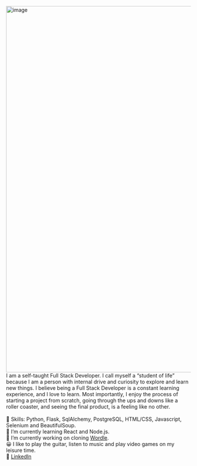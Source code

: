 <img width="1000" alt="image" src="https://miro.medium.com/max/1400/1*C0h5yGWsM7XIRfX_FgQlWw.png"> 
<br> I am a self-taught Full Stack Developer. I call myself a “student of life” because I am a person with internal drive and curiosity to explore and learn new things. 
I believe being a Full Stack Developer is a constant learning experience, and I love to learn. Most importantly, I enjoy the process of starting a project from scratch, going through the ups and downs like a roller coaster, and seeing the final product, is a feeling like no other. 
<br> <br> 
💪 Skills: Python, Flask, SqlAlchemy, PostgreSQL, HTML/CSS, Javascript, Selenium and BeautifulSoup.
<br>
🌱 I’m currently learning React and Node.js.
<br>
🔭 I’m currently working on cloning <a href='https://www.powerlanguage.co.uk/wordle/'>Wordle</a>.
<br>
😀 I like to play the guitar, listen to music and play video games on my leisure time.
<br>
🔗 <a href="https://www.linkedin.com/in/jacyespinosa">LinkedIn</a>
